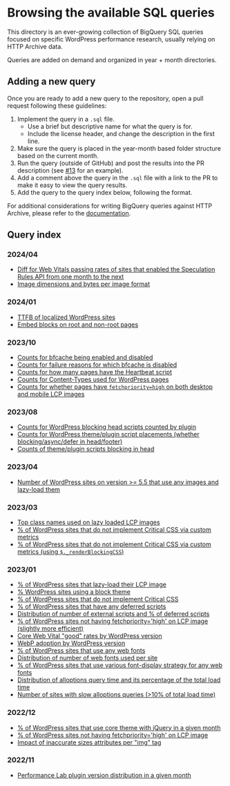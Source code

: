 # Browsing the available SQL queries

This directory is an ever-growing collection of BigQuery SQL queries focused on specific WordPress performance research, usually relying on HTTP Archive data.

Queries are added on demand and organized in year + month directories.

## Adding a new query

Once you are ready to add a new query to the repository, open a pull request following these guidelines:

1. Implement the query in a `.sql` file.
    * Use a brief but descriptive name for what the query is for.
    * Include the license header, and change the description in the first line.
2. Make sure the query is placed in the year-month based folder structure based on the current month.
3. Run the query (outside of GitHub) and post the results into the PR description (see [#13](https://github.com/GoogleChromeLabs/wpp-research/pull/13) for an example).
4. Add a comment above the query in the `.sql` file with a link to the PR to make it easy to view the query results.
5. Add the query to the query index below, following the format.

For additional considerations for writing BigQuery queries against HTTP Archive, please refer to the [documentation](./docs/README.md).

## Query index

### 2024/04

* [Diff for Web Vitals passing rates of sites that enabled the Speculation Rules API from one month to the next](./2024/04/web-vitals-diff-for-sites-enabling-speculation-rules.sql)
* [Image dimensions and bytes per image format](./2024/04/image-formats.sql)

### 2024/01

* [TTFB of localized WordPress sites](./2024/01/ttfb-localized-sites.sql)
* [Embed blocks on root and non-root pages](./2024/01/embed-blocks-on-root-and-non-root-pages.sql)

### 2023/10

* [Counts for bfcache being enabled and disabled](./2023/10/bfcache-score-counts.sql)
* [Counts for failure reasons for which bfcache is disabled](./2023/10/bfcache-failure-reasons.sql)
* [Counts for how many pages have the Heartbeat script](./2023/10/heartbeat-script-presence.sql)
* [Counts for Content-Types used for WordPress pages](./2023/10/page-content-types.sql)
* [Counts for whether pages have `fetchpriority=high` on both desktop and mobile LCP images](./2023/10/cross-device-matching-lcp-image.sql)

### 2023/08

* [Counts for WordPress blocking head scripts counted by plugin](./2023/08/blocking-in-head-scripts-by-plugin.sql)
* [Counts for WordPress theme/plugin script placements (whether blocking/async/defer in head/footer)](./2023/08/theme-plugin-script-placements.sql)
* [Counts of theme/plugin scripts blocking in head](./2023/08/blocking-in-head-scripts-from-themes-and-plugins.sql)

### 2023/04

* [Number of WordPress sites on version >= 5.5 that use any images and lazy-load them](./2023/04/image-lazy-loading-usage.sql)

### 2023/03

* [Top class names used on lazy loaded LCP images](./2023/03/top-lazy-lcp-class-names.sql)
* [% of WordPress sites that do not implement Critical CSS via custom metrics](./2023/03/critical-css-opportunity-custom-metrics.sql)
* [% of WordPress sites that do not implement Critical CSS via custom metrics (using `$._renderBlockingCSS`)](./2023/03/critical-css-opportunity-custom-metrics-alternative.sql)

### 2023/01

* [% of WordPress sites that lazy-load their LCP image](./2023/01/lazyloaded-lcp-opportunity.sql)
* [% WordPress sites using a block theme](./2023/01/block-theme-usage.sql)
* [% of WordPress sites that do not implement Critical CSS](./2023/01/critical-css-opportunity.sql)
* [% of WordPress sites that have any deferred scripts](./2023/01/sites-with-deferred-scripts.sql)
* [Distribution of number of external scripts and % of deferred scripts](./2023/01/external-deferred-scripts-distribution.sql)
* [% of WordPress sites not having fetchpriority='high' on LCP image (slightly more efficient)](./2023/01/lcp-image-without-fetchpriority-high-opportunity-more-efficient.sql)
* [Core Web Vital "good" rates by WordPress version](./2023/01/cwvs-by-wordpress-version.sql)
* [WebP adoption by WordPress version](./2023/01/webp-adoption-by-wordpress-version.sql)
* [% of WordPress sites that use any web fonts](./2023/01/web-fonts-usage.sql)
* [Distribution of number of web fonts used per site](./2023/01/web-fonts-count-distribution.sql)
* [% of WordPress sites that use various font-display strategy for any web fonts](./2023/01/font-display-strategy-usage.sql)
* [Distribution of alloptions query time and its percentage of the total load time](./2023/01/alloptions-query-time-distribution.sql)
* [Number of sites with slow alloptions queries (>10% of total load time)](./2023/01/sites-with-slow-alloptions-queries.sql)

### 2022/12

* [% of WordPress sites that use core theme with jQuery in a given month](./2022/12/usage-of-core-themes-with-jquery.sql)
* [% of WordPress sites not having fetchpriority='high' on LCP image](./2022/12/lcp-image-without-fetchpriority-high-opportunity.sql)
* [Impact of inaccurate sizes attributes per "img" tag](./2022/12/inaccurate-sizes-attribute-impact.sql)

### 2022/11

* [Performance Lab plugin version distribution in a given month](./2022/11/performance-lab-version-distribution.sql)
